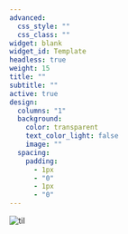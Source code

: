 ```yaml
---
advanced:
  css_style: ""
  css_class: ""
widget: blank
widget_id: Template
headless: true
weight: 15
title: ""
subtitle: ""
active: true
design:
  columns: "1"
  background:
    color: transparent
    text_color_light: false
    image: ""
  spacing:
    padding:
      - 1px
      - "0"
      - 1px
      - "0"
---
```

![til](mywebsitefullwidth.gif)
